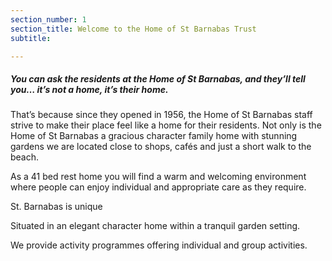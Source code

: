 ```yaml
---
section_number: 1
section_title: Welcome to the Home of St Barnabas Trust
subtitle:

---
```


##### You can ask the residents at the Home of St Barnabas, and they’ll tell you… it’s not a home, it’s their home.

That’s because since they opened in 1956, the Home of St Barnabas staff strive to make their place feel like a home for their residents. Not only is the Home of St Barnabas a gracious character family home with stunning gardens we are located close to shops, cafés and just a short walk to the beach.

As a 41 bed rest home you will find a warm and welcoming environment where people can enjoy individual and appropriate care as they require.

St. Barnabas is unique



Situated in an elegant character home within a tranquil garden setting.

We provide activity programmes offering individual and group activities.
